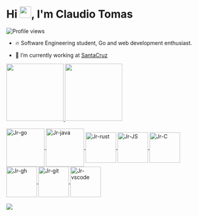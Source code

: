 <h1 align="left">Hi <img src="https://raw.githubusercontent.com/kaueMarques/kaueMarques/master/hi.gif" height="30px">, I'm Claudio Tomas</h1>
<p align="left"> <img src="https://komarev.com/ghpvc/?username=jclaudiotomasjr&color=yellow" alt="Profile views" /> </p>

- 🔥 Software Engineering student, Go and web development enthusiast.

- 🔭 I’m currently working at [SantaCruz](http://www.stcruz.com.br)


<div align="left">
 <a href="https://github.com/jclaudiotomasjr">
 <img height="150em" src="https://github-readme-stats.vercel.app/api?username=jclaudiotomasjr&show_icons=true&theme=aura&include_all_commits=true&count_private=true"/>
 <img height="150em" src="https://github-readme-stats.vercel.app/api/top-langs/?username=jclaudiotomasjr&layout=compact&langs_count=7&theme=aura"/>
</div>
  
  <div style="display: inline_block"><br>
  <img align="center" alt="Jr-go" height="100" width="100" src="https://cdn.jsdelivr.net/gh/devicons/devicon/icons/go/go-original.svg">
  <img align="center" alt="Jr-java" height="100" width="100" src="https://cdn.jsdelivr.net/gh/devicons/devicon/icons/java/java-original-wordmark.svg" />
  <img align="center" alt="Jr-rust" height="80" width="80" src="https://cdn.jsdelivr.net/gh/devicons/devicon/icons/rust/rust-plain.svg">
  <img align="center" alt="Jr-JS" height="80" width="80" src="https://cdn.jsdelivr.net/gh/devicons/devicon/icons/javascript/javascript-original.svg">
  <img align="center" alt="Jr-C" height="80" width="80" src="https://cdn.jsdelivr.net/gh/devicons/devicon/icons/c/c-original.svg">
  <img align="center" alt="Jr-gh" height="80" width="80" src="https://cdn.jsdelivr.net/gh/devicons/devicon/icons/github/github-original-wordmark.svg" />
  <img align="center" alt="Jr-git" height="80" width="80" src="https://cdn.jsdelivr.net/gh/devicons/devicon/icons/git/git-original.svg" />
  <img align="center" alt="Jr-vscode" height="80" width="80" src="https://cdn.jsdelivr.net/gh/devicons/devicon/icons/vscode/vscode-original.svg" />
  
</div>
  
  
  <div> 
    
  <br>
  <a href = "mailto:jclaudiotomas@gmail.com"><img src="https://img.shields.io/badge/-Gmail-%23333?style=for-the-badge&logo=gmail&logoColor=white" target="_blank"></a>
   
 
  
 
</div>
